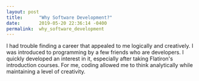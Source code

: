 ```yaml
---
layout: post
title:      "Why Software Development?"
date:       2019-05-20 22:36:14 -0400
permalink:  why_software_development
---
```



I had trouble finding a career that appealed to me logically and creatively. I was introduced to programming by a few friends who are developers. I quickly developed an interest in it, especially after taking Flatiron's introduction courses. For me, coding allowed me to think analytically while maintaining a level of creativity.
